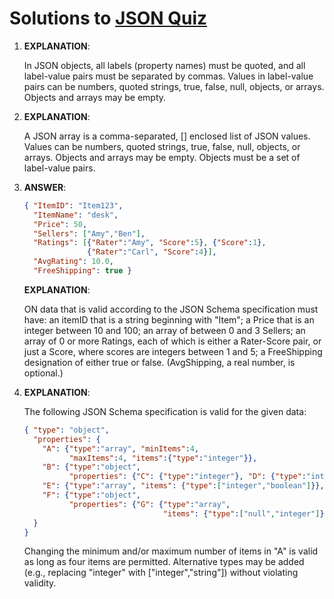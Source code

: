 # Solutions to [JSON Quiz](./json-quiz.md)

1. **EXPLANATION**:

    In JSON objects, all labels (property names) must be quoted, and all label-value pairs must be separated by commas. Values in label-value pairs can be numbers, quoted strings, true, false, null, objects, or arrays. Objects and arrays may be empty.

2. **EXPLANATION**:

   A JSON array is a comma-separated, [] enclosed list of JSON values. Values can be numbers, quoted strings, true, false, null, objects, or arrays. Objects and arrays may be empty. Objects must be a set of label-value pairs.

3. **ANSWER**:

    ```json
    { "ItemID": "Item123",
      "ItemName": "desk",
      "Price": 50,
      "Sellers": ["Amy","Ben"],
      "Ratings": [{"Rater":"Amy", "Score":5}, {"Score":1},
                  {"Rater":"Carl", "Score":4}],
      "AvgRating": 10.0,
      "FreeShipping": true }
    ```

    **EXPLANATION**:
    
    ON data that is valid according to the JSON Schema specification must have: an itemID that is a string beginning with "Item"; a Price that is an integer between 10 and 100; an array of between 0 and 3 Sellers; an array of 0 or more Ratings, each of which is either a Rater-Score pair, or just a Score, where scores are integers between 1 and 5; a FreeShipping designation of either true or false. (AvgShipping, a real number, is optional.)

4. **EXPLANATION**:

    The following JSON Schema specification is valid for the given data:
    
    ```json
    { "type": "object",
      "properties": {
        "A": {"type":"array", "minItems":4,
              "maxItems":4, "items":{"type":"integer"}},
        "B": {"type":"object",
              "properties": {"C": {"type":"integer"}, "D": {"type":"integer"}}},
        "E": {"type":"array", "items": {"type":["integer","boolean"]}},
        "F": {"type":"object",
              "properties": {"G": {"type":"array",
                                   "items": {"type":["null","integer"]}}}}
      }
    }
    ```
    
    Changing the minimum and/or maximum number of items in "A" is valid as long as four items are permitted. Alternative types may be added (e.g., replacing "integer" with ["integer","string"]) without violating validity.
